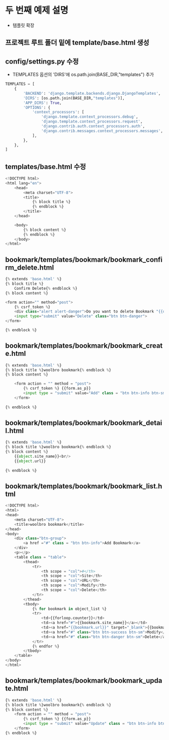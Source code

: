 # 두 번째 예제 설명
- 템플릿 확장

## 프로젝트 루트 폴더 밑에 template/base.html 생성

## config/settings.py 수정

- TEMPLATES 옵션의 'DIRS'에 os.path.join(BASE_DIR,"templates") 추가

```python
TEMPLATES = [
    {
        'BACKEND': 'django.template.backends.django.DjangoTemplates',
        'DIRS': [os.path.join(BASE_DIR,"templates")],
        'APP_DIRS': True,
        'OPTIONS': {
            'context_processors': [
                'django.template.context_processors.debug',
                'django.template.context_processors.request',
                'django.contrib.auth.context_processors.auth',
                'django.contrib.messages.context_processors.messages',
            ],
        },
    },
]
```

## templates/base.html 수정

```python
<!DOCTYPE html> 
<html lang="en"> 
    <head> 
        <meta charset="UTF-8"> 
        <title>
            {% block title %} 
            {% endblock %}
        </title> 
    </head> 

    <body> 
        {% block content %} 
        {% endblock %} 
    </body> 
</html>

```

## bookmark/templates/bookmark/bookmark_confirm_delete.html

```python
{% extends 'base.html' %} 
{% block title %}
    Confirm Delete{% endblock %} 
{% block content %} 

<form action="" method="post"> 
    {% csrf_token %} 
    <div class="alert alert-danger">Do you want to delete Bookmark "{{object}}"??</div> 
    <input type="submit" value="Delete" class="btn btn-danger"> 
</form> 

{% endblock %}

```

## bookmark/templates/bookmark/bookmark_create.html

```python
{% extends 'base.html' %} 
{% block title %}woolbro bookmark{% endblock %} 
{% block content %} 

    <form action = "" method = "post"> 
        {% csrf_token %} {{form.as_p}} 
        <input type = "submit" value="Add" class = "btn btn-info btn-sm"> 
    </form> 
    
{% endblock %}

```

## bookmark/templates/bookmark/bookmark_detail.html

```python
{% extends 'base.html' %} 
{% block title %}woolbro bookmark{% endblock %} 
{% block content %} 
    {{object.site_name}}<br/> 
    {{object.url}} 
    
{% endblock %}

```

## bookmark/templates/bookmark/bookmark_list.html

```python
<!DOCTYPE html>
<html>
<head>
    <meta charset="UTF-8">
    <title>woolbro bookmark</title>
</head>
<body>
    <div class="btn-group">
        <a href ="#" class = "btn btn-info">Add Bookmark</a>
    </div>
    <p></p>
    <table class = "table">
        <thead>
            <tr>
                <th scope = "col">#</th>
                <th scope = "col">Site</th>
                <th scope = "col">URL</th>
                <th scope = "col">Modify</th>
                <th scope = "col">Delete</th>
            </tr>
        </thead>
        <tbody>
            {% for bookmark in object_list %}
            <tr>
                <td>{{forloop.counter}}</td>
                <td><a href="#">{{bookmark.site_name}}</a></td>
                <td><a href="{{bookmark.url}}" target="_blank">{{bookmark.url}}</a> </td>
                <td><a href="#" class="btn btn-success btn-sm">Modify</a></td>
                <td><a href="#" class="btn btn-danger btn-sm">Delete</a></td>
            </tr>
            {% endfor %}
        </tbody>
    </table>
</body>
</html>
```

## bookmark/templates/bookmark/bookmark_update.html

```python
{% extends 'base.html' %} 
{% block title %}woolbro bookmark{% endblock %} 
{% block content %} 
    <form action = "" method = "post"> 
        {% csrf_token %} {{form.as_p}} 
        <input type = "submit" value="Update" class = "btn btn-info btn-sm"> 
    </form> 
{% endblock %}

```
    

